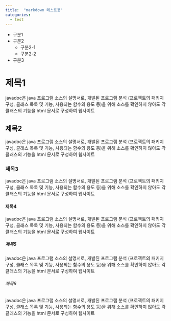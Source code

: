 ```yaml
---
title:  "markdown 테스트용"
categories: 
  - test
---
```


+ 구분1
+ 구분2
  + 구분2-1
  + 구분2-2
+ 구분3





# 제목1
javadoc은 java 프로그램 소스의 설명서로, 개발된 프로그램 분석 (프로젝트의 패키지 구성, 클래스 목록 및 기능, 사용되는 함수의 용도 등)을 위해 소스를 확인하지 않아도 각 클래스의 기능을 html 문서로 구성하여 웹사이트 

## 제목2
javadoc은 java 프로그램 소스의 설명서로, 개발된 프로그램 분석 (프로젝트의 패키지 구성, 클래스 목록 및 기능, 사용되는 함수의 용도 등)을 위해 소스를 확인하지 않아도 각 클래스의 기능을 html 문서로 구성하여 웹사이트 

### 제목3
javadoc은 java 프로그램 소스의 설명서로, 개발된 프로그램 분석 (프로젝트의 패키지 구성, 클래스 목록 및 기능, 사용되는 함수의 용도 등)을 위해 소스를 확인하지 않아도 각 클래스의 기능을 html 문서로 구성하여 웹사이트 

#### 제목4
javadoc은 java 프로그램 소스의 설명서로, 개발된 프로그램 분석 (프로젝트의 패키지 구성, 클래스 목록 및 기능, 사용되는 함수의 용도 등)을 위해 소스를 확인하지 않아도 각 클래스의 기능을 html 문서로 구성하여 웹사이트 

##### 제목5
javadoc은 java 프로그램 소스의 설명서로, 개발된 프로그램 분석 (프로젝트의 패키지 구성, 클래스 목록 및 기능, 사용되는 함수의 용도 등)을 위해 소스를 확인하지 않아도 각 클래스의 기능을 html 문서로 구성하여 웹사이트 

###### 제목6
javadoc은 java 프로그램 소스의 설명서로, 개발된 프로그램 분석 (프로젝트의 패키지 구성, 클래스 목록 및 기능, 사용되는 함수의 용도 등)을 위해 소스를 확인하지 않아도 각 클래스의 기능을 html 문서로 구성하여 웹사이트 





